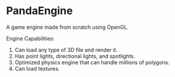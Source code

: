 # PandaEngine
 
A game engine made from scratch using OpenGL. 

Engine Capabilities:
1. Can load any type of 3D file and render it.
2. Has point lights, directional lights, and spotlights.
3. Optimized physics engine that can handle millions of polygons.
4. Can load textures.
